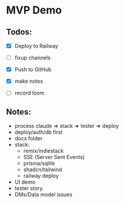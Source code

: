 # MVP Demo 

## Todos:

- [x] Deploy to Railway
- [ ] fixup channels
- [x] Push to GitHub
- [x] make notes
- [ ] record loom


## Notes:

- process claude => stack => tester => deploy
- deploy/auth/db first 
- docs folder
- stack: 
    - remix/indiestack  
    - SSE (Server Sent Events)
    - prisma/sqlite
    - shadcn/tailwind
    - railway deploy
- UI demo
- tester story
- DMs/Data model issues
